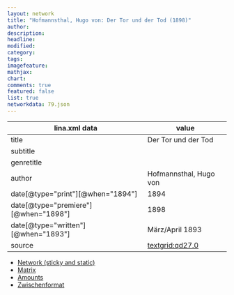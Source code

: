 ```yaml
---
layout: network
title: "Hofmannsthal, Hugo von: Der Tor und der Tod (1898)"
author:
description:
headline:
modified:
category:
tags:
imagefeature: 
mathjax: 
chart: 
comments: true
featured: false
list: true
networkdata: 79.json
---
```

lina.xml data  | value
------------- | -------------
title|Der Tor und der Tod
subtitle|
genretitle|
author|Hofmannsthal, Hugo von
date[@type="print"][@when="1894"]|1894
date[@type="premiere"][@when="1898"]|1898
date[@type="written"][@when="1893"]|März/April 1893
source|[textgrid:qd27.0](https://textgridlab.org/1.0/tgcrud-public/rest/textgrid:qd27.0/data)



* [Network (sticky and static)](/network79)
* [Matrix](/matrix79)
* [Amounts](/amount79)
* [Zwischenformat](/lina79 )
